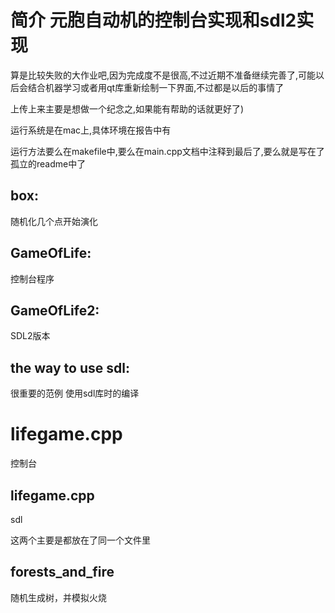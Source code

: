 # 简介 元胞自动机的控制台实现和sdl2实现

算是比较失败的大作业吧,因为完成度不是很高,不过近期不准备继续完善了,可能以后会结合机器学习或者用qt库重新绘制一下界面,不过都是以后的事情了

上传上来主要是想做一个纪念之,如果能有帮助的话就更好了)

运行系统是在mac上,具体环境在报告中有

运行方法要么在makefile中,要么在main.cpp文档中注释到最后了,要么就是写在了孤立的readme中了



## box:
随机化几个点开始演化

## GameOfLife:
控制台程序

## GameOfLife2:

SDL2版本

## the way to use sdl:
很重要的范例 使用sdl库时的编译

#  lifegame.cpp
控制台

##  lifegame.cpp
sdl

这两个主要是都放在了同一个文件里


## forests_and_fire
随机生成树，并模拟火烧